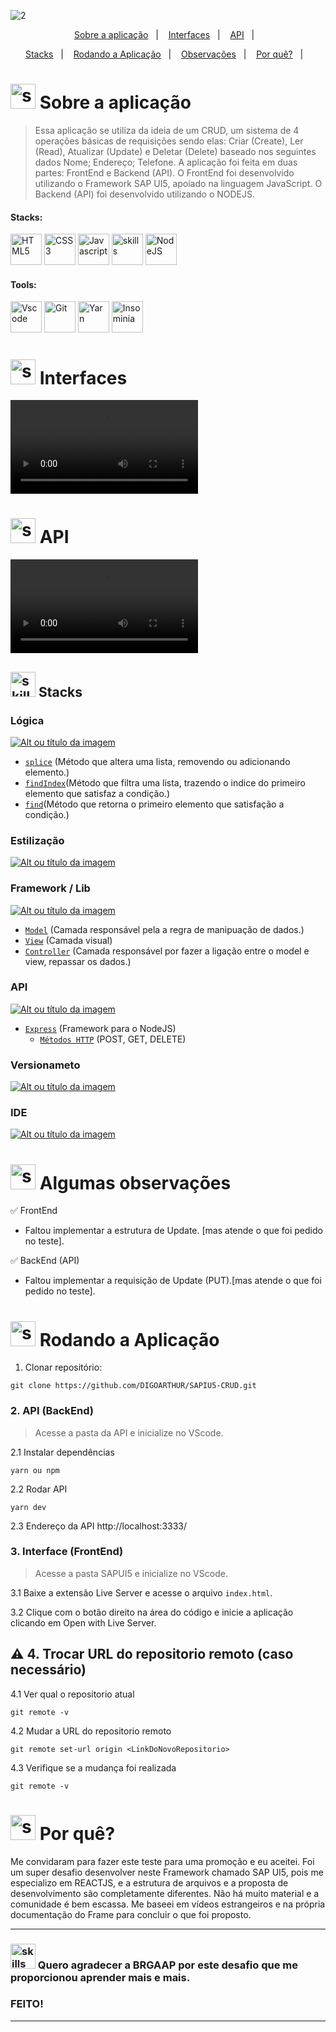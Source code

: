 <!--# Como inicializar um Projeto SAP UI5

- Abra uma pasta e acesse o GitBash

git clone https://github.com/Daancustodio/sapui5-yeoman-generetor.git
- acesse o arquivo do clone

### criar prototipo

1- yarn global add yo

2- npm link

3- yarn

4 - yo sapui-5-webapp

cd ..

git clone https://github.com/Daancustodio/ui5-cli.git
- acesse o arquivo do clone
- 
### criar pagina
1- yarn

2- npm link

3- yarn global add gluegun

4- cd ..

### executar criação de pagina
1- pasta do projeto

2- ui5 g p <nome-da-page>

-->



 <!------------------------------------BANNER PROJECT-->

![2](https://user-images.githubusercontent.com/59892368/226592715-3ceb7599-7a51-41cb-971c-5576bc1a448a.png)








    

<p align="center">
  <a href="https://github.com/DIGOARTHUR/SAPIU5-CRUD#--sobre-a-aplicação-">Sobre a aplicação</a>&nbsp;&nbsp;&nbsp;|&nbsp;&nbsp;&nbsp;
  <a href="https://github.com/DIGOARTHUR/SAPIU5-CRUD#--interfaces-"> Interfaces</a>&nbsp;&nbsp;&nbsp;|&nbsp;&nbsp;&nbsp;
  <a href="https://github.com/DIGOARTHUR/SAPIU5-CRUD#--api-">API</a>&nbsp;&nbsp;&nbsp;|&nbsp;&nbsp;&nbsp;

 

</p> 

<p align="center">
  <a href="https://github.com/DIGOARTHUR/SAPIU5-CRUD#-stacks-">Stacks</a>&nbsp;&nbsp;&nbsp;|&nbsp;&nbsp;&nbsp;
  <a href="https://github.com/DIGOARTHUR/SAPIU5-CRUD#-rodando-a-aplicação">Rodando a Aplicação</a>&nbsp;&nbsp;&nbsp;|&nbsp;&nbsp;&nbsp;
  <a href="https://github.com/DIGOARTHUR/SAPIU5-CRUD#-algumas-observações">Observações</a>&nbsp;&nbsp;&nbsp;|&nbsp;&nbsp;&nbsp;
   <a href="https://github.com/DIGOARTHUR/SAPIU5-CRUD#-por-quê--">Por quê?</a>&nbsp;&nbsp;&nbsp;|&nbsp;&nbsp;&nbsp;
 </p> 


# <img  alt="skills"  width="40" height="40" src="https://user-images.githubusercontent.com/59892368/148622497-164365e8-f6b0-4f40-bc75-a0ed4da6059b.png">  Sobre a aplicação <!---write here : talk a little about project: what's does, example.  -->
>Essa aplicação se utiliza da ideia de um CRUD, um sistema de 4 operações básicas de requisições sendo elas: Criar (Create), 
Ler (Read), Atualizar (Update) e Deletar (Delete) baseado nos seguintes dados Nome; Endereço; Telefone.
A aplicação foi feita em duas partes: FrontEnd e Backend (API). O FrontEnd foi desenvolvido utilizando o Framework SAP UI5, 
apoiado na linguagem JavaScript. O Backend (API) foi desenvolvido utilizando o NODEJS.

#### Stacks:
 <!------------------------------------STACKS-->
<p align="left">
 

  <a href="https://developer.mozilla.org/pt-BR/docs/Web/HTML"><img  alt="HTML5"  width="50" height="50" src="https://user-images.githubusercontent.com/59892368/222955162-5b69600b-8953-45bd-9144-56fb3491d54e.svg"><a/>
   <a href="https://developer.mozilla.org/pt-BR/docs/Web/CSS"><img  alt="CSS3"  width="50" height="50" src="https://user-images.githubusercontent.com/59892368/210762519-fc191098-1198-4668-9eb5-d0c1481da8c7.svg"><a/>
  <a href="https://github.com/braziljs/eloquente-javascript"><img  alt="Javascript"  width="50" height="50" src="https://user-images.githubusercontent.com/59892368/210762520-8226f647-a814-4723-8e6d-ed0334550838.svg"><a/>
    <a href="https://sapui5.hana.ondemand.com"> <img  alt="skills"  width="50" height="50" src="https://user-images.githubusercontent.com/59892368/225392225-d6495dff-8dc0-49d2-97ae-625c0ceb0e7a.svg"></a>
   <a href="https://nodejs.org/en/"><img  alt="NodeJS"  width="50" height="50" src="https://user-images.githubusercontent.com/59892368/225148464-81734ea0-e787-4397-bd49-312264335a58.svg"><a/>
</p>

 <!------------------------------------TOOLS-->
 #### Tools:
 <a href="https://code.visualstudio.com/"><img  alt="Vscode"  width="50" height="50" src="https://user-images.githubusercontent.com/59892368/223381414-d3066c8b-c3ee-4fae-943d-481857e88000.svg"><a/>
 <a href="https://git-scm.com/"><img  alt="Git"  width="50" height="50" src="https://user-images.githubusercontent.com/59892368/223381109-88617798-75ae-4f3a-bc4a-1210637f818c.svg"><a/>
  <a href="https://yarnpkg.com"><img  alt="Yarn"  width="50" height="50" src="https://user-images.githubusercontent.com/59892368/197615074-2e78b82c-b853-455c-8920-272cf1ce6399.svg"><a/>   <a href="https://insomnia.rest/download"><img  alt="Insominia"  width="50" height="50" src="https://user-images.githubusercontent.com/59892368/153734890-e39524d5-25a3-4b93-8621-78cf0951e501.svg"><a/>




# <img  alt="skills"  width="40" height="40" src="https://user-images.githubusercontent.com/59892368/149667468-f228e4e8-c2f0-474d-858d-6b9216f49b2f.png">  Interfaces <!---write here : demonstration of the application layout.  -->
  <video  alt="gif_"  src="https://user-images.githubusercontent.com/59892368/150591428-4275885c-bec4-4856-8b23-24bb5ff00378.mp4"></video>
  
  # <img  alt="skills"  width="40" height="40" src="https://user-images.githubusercontent.com/59892368/150625390-bdc02d98-998e-46a4-a3b1-dffc8914c066.png">  API <!---write here : demonstration of the API -->
  <video  alt="gif_"  src="https://user-images.githubusercontent.com/59892368/150598647-a660c1af-d8d0-4b4c-8f53-271fa295b800.mp4"></video>
 

<!------------------------------------LIST: STACKS , LIBS & TOOLS-->

## <img  alt="skills"  width="40" height="40" src="https://user-images.githubusercontent.com/59892368/197614534-e12fb94a-b5cf-44ff-8d57-debad7299b0b.png"> Stacks <!---write here: learned concepts; -->

### Lógica 
<a href="https://github.com/braziljs/eloquente-javascript"> ![Alt ou título da imagem](https://img.shields.io/badge/-JavaScript-/?logo=JavaScript&logoColor=white&color=yellow)<a/>
   * [`splice`](https://developer.mozilla.org/pt-BR/docs/Web/JavaScript/Reference/Global_Objects/Array/splice) (Método que altera uma lista, removendo ou adicionando elemento.)
   * [`findIndex`](https://developer.mozilla.org/en-US/docs/Web/JavaScript/Reference/Global_Objects/Array/findIndex)(Método que filtra uma lista, trazendo o indice do primeiro elemento que satisfaz a condição.)
   * [`find`](https://developer.mozilla.org/en-US/docs/Web/JavaScript/Reference/Global_Objects/Array/find)(Método que retorna o primeiro elemento que satisfação a condição.)
   


   
### Estilização 
 <a href="https://developer.mozilla.org/pt-BR/docs/Web/CSS"> ![Alt ou título da imagem](https://img.shields.io/badge/-CSS3-/?logo=CSS3&logoColor=white&color=blue)<a/>
   
### Framework / Lib
<a href="https://sapui5.hana.ondemand.com/#/news"> ![Alt ou título da imagem](https://img.shields.io/badge/-SAPUI5-/?logo=SAP&logoColor=white&color=blue)<a/> 
  * [`Model`](https://www.treinaweb.com.br/blog/o-que-e-mvc) (Camada responsável pela a regra de manipuação de dados.)
  * [`View`](https://www.treinaweb.com.br/blog/o-que-e-mvc) (Camada visual)
  * [`Controller`](https://www.treinaweb.com.br/blog/o-que-e-mvc) (Camada responsável por fazer a ligação entre o model e view, repassar os dados.)

### API
<a href="https://nodejs.org/en"> ![Alt ou título da imagem](https://img.shields.io/badge/-NodeJS-/?logo=Node.JS&logoColor=white&color=green)<a/> 
  * [`Express`](https://www.treinaweb.com.br/blog/o-que-e-mvc) (Framework para o NodeJS)
       * [`Métodos HTTP`](https://medium.com/swlh/restful-api-design-get-post-put-patch-delete-a-walkthrough-with-javascripts-fetch-api-e37a8416e2a0) (POST, GET, DELETE)
       
  
 ### Versionameto
 <a href="https://git-scm.com"> ![Alt ou título da imagem](https://img.shields.io/badge/-Git-/?logo=Git&logoColor=white&color=red)<a/> 
 ### IDE
 <a href="https://code.visualstudio.com"> ![Alt ou título da imagem](https://img.shields.io/badge/-VisualStudioCode-/?logo=VisualStudioCode&logoColor=white&color=informational)<a/>  



  



# <img  alt="skills"  width="40" height="40" src="https://user-images.githubusercontent.com/59892368/148622723-8e753e71-6bbf-46c3-b1b5-4fcc3d841a88.png"> Algumas observações

:white_check_mark: FrontEnd
  * Faltou implementar a estrutura de Update. [mas atende o que foi pedido no teste].
  
:white_check_mark: BackEnd (API)
  * Faltou implementar a requisição de Update (PUT).[mas atende o que foi pedido no teste].
 
 # <img  alt="skills"  width="40" height="40" src="https://user-images.githubusercontent.com/59892368/142216697-dd93272c-c614-4664-9d63-c4e4dfc3e0f3.gif"> Rodando a Aplicação
 


1. Clonar repositório:

```
git clone https://github.com/DIGOARTHUR/SAPIU5-CRUD.git
```
### 2.  API (BackEnd)
> Acesse a pasta da API e inicialize no VScode.

2.1  Instalar dependências
```
yarn ou npm
```
2.2 Rodar API

```
yarn dev
```

2.3 Endereço da API http://localhost:3333/

### 3. Interface (FrontEnd)
> Acesse a pasta SAPUI5 e inicialize no VScode.

3.1 Baixe a extensão Live Server e acesse o arquivo `index.html`.

3.2 Clique com o botão direito na área do código e inicie a aplicação clicando em Open with Live Server.


:warning: 4. Trocar URL do repositorio remoto (caso necessário)
---
  4.1 Ver qual o repositorio atual
```
git remote -v
```
  4.2 Mudar a URL do repositorio remoto
```
git remote set-url origin <LinkDoNovoRepositorio>
```
  4.3 Verifique se a mudança foi realizada
```
git remote -v
```


<!--WHY?-->

# <img  alt="skills"  width="40" height="40" src="https://user-images.githubusercontent.com/59892368/148622627-c1eaa513-ca90-49e2-b5b8-c11d369becef.png"> Por quê?  <!---write here : motivation that led to created ; why did you do this program?   -->
Me convidaram para fazer este teste para uma promoção e eu aceitei. Foi um super desafio desenvolver neste Framework chamado SAP UI5, pois me especializo em REACTJS, e a estrutura de arquivos e a proposta de desenvolvimento são completamente diferentes. Não há muito material e a comunidade é bem escassa. Me baseei em vídeos estrangeiros e na própria documentação do Frame para concluir o que foi proposto. 







<hr>

### <img  alt="skills"  width="40" height="40" src="https://user-images.githubusercontent.com/59892368/150655811-55e1f008-012c-4766-bd7e-aac4026aca34.png"> Quero agradecer a BRGAAP por este desafio que me proporcionou aprender mais e mais. 
### FEITO! 


<hr>
